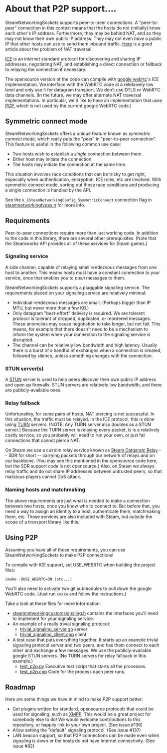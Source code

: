 # About that P2P support....

SteamNetworkingSockets supports peer-to-peer connections.  A "peer-to-peer"
connection in this context means that the hosts do not (initially) know
each other's IP address.  Furthermore, they may be behind NAT, and so they
may not know their *own* public IP address.  They may not even *have* a public
IP that other hosts can use to send them inbound traffic.  [Here](https://tailscale.com/blog/how-nat-traversal-works/)
is a good article about the problem of NAT traversal.

[ICE](https://en.wikipedia.org/wiki/Interactive_Connectivity_Establishment)
is an internet standard protocol for discovering and sharing IP addresses,
negotiating NAT, and establishing a direct connection or fallback to relaying
the connection if necessary.

The opensource version of the code can compile with [google webrtc](https://webrtc.googlesource.com/src)'s ICE
implementation.  We interface with the WebRTC code at a reletaively low level
and only use it for datagram transport.  We don't use DTLS or WebRTC data
channels.  (In the future, we may offer alternate NAT traversal
implementations.  In particular, we'd like to have an implementation that
uses [PCP](https://tools.ietf.org/html/rfc6887), which is not used by
the current google WebRTC code.)

## Symmetric connect mode

SteamNetworkingSockets offers a unique feature known as *symmetric
connect mode*, which really puts the "peer" in "peer-to-peer connection".
This feature is useful in the following common use case:

* Two hosts wish to establish a *single* connection between them.
* Either host may initiate the connection.
* The hosts may initiate the connection at the same time.

This situation involves race conditions that can be tricky to get
right, especially when authentication, encryption, ICE roles, etc
are involved.  With symmetric connect mode, sorting out these race
conditions and producing a single connection is handled by the API.

See the ``k_ESteamNetworkingConfig_SymmetricConnect``
connection flag in [steamnetworkingtypes.h](include/steam/steamnetworkingtypes.h)
for more info.

## Requirements

Peer-to-peer connections require more than just working code.  In addition
to the code in this library, there are several other prerequisites.
(Note that the Steamworks API provides all of these services for Steam games.)

### Signaling service

A side channel, capable of relaying small rendezvous
messages from one host to another.  This means hosts must have a constant
connection to your service, once that enables you to *push* messages to them.

SteamNetworkingSockets supports a pluggable signaling service.  The requirements
placed on your signaling service are relatively minimal:

* Individual rendezvous messages are small.  (Perhaps bigger than IP MTU,
  but never more than a few KB.)
* Only datagram "best-effort" delivery is required. We are tolerant
  protocol is tolerant of dropped, duplicated, or reordered messages.
  These anomolies may cause negotiation to take longer, but not fail.
  This means, for example that there doesn't need to be a mechanism to
  inform the system when your connection to the signaling service is
  disrupted.
* The channel can be relatively low bandwidth and high latency.  Usually
  there is a burst of a handful of exchanges when a connection is created,
  followed by silence, unless something changes with the connection.


### STUN server(s)

A [STUN](https://en.wikipedia.org/wiki/STUN) server is used to help peers
discover their own public IP address and open up firewalls.  STUN
servers are relatively low bandwidth, and there are publicly-available ones.

### Relay fallback

Unfortunatley, for some pairs of hosts, NAT piercing is not successful.
In this situation, the traffic must be relayed.  In the ICE protocol, this is
done using [TURN](https://en.wikipedia.org/wiki/Traversal_Using_Relays_around_NAT)
servers.  (NOTE: Any TURN server also doubles as a STUN server.)  Because the TURN
server is relaying every packet, is is a relatively costly service, so you probably
will need to run your own, or just fail connections that cannot pierce NAT.

On Steam we use a custom relay service known as [Steam Datgaram Relay](https://partner.steamgames.com/doc/features/multiplayer/steamdatagramrelay)
-- SDR for short -- carrying packets through our network of relays and
on our backbone.   (You may see this mentioned in the opensource code here,
but the SDR support code is not opensource.)  Also, on Steam we always
relay traffic and do not share IP addresses between untrusted peers, so
that malicious players cannot DoS attack.

### Naming hosts and matchmaking

The above requirements are just what is needed to make a connection between two
hosts, once you know who to connect to.  But before that, you need a way to assign an
identity to a host, authenticate them, matchmaking them, etc.  Those services are
also included with Steam, but outside the scope of a transport library like this.

## Using P2P

Assuming you have all of those requirements, you can use SteamNetworkingSockets
to make P2P connections!

To compile with ICE support, set USE_WEBRTC when building the project files:
```
cmake -DUSE_WEBRTC=ON (etc...)
```

You'll also need to activate two git submodules to pull down the google WebRTC code.
(Just run ``cmake`` and follow the instructions.)

Take a look at these files for more information:

* [steamnetworkingcustomsignaling.h](include/steam/steamnetworkingcustomsignaling.h)
  contains the interfaces you'll need to implement for your signaling service.
* An example of a really trivial signaling protocol:
  * [trivial_signaling_server.go](examples/trivial_signaling_server.go) server
  * [trivial_signaling_client.cpp](examples/trivial_signaling_client.cpp) client
* A test case that puts everything together.  It starts up an example trivial
  signaling protocol server and two peers, and has them connect to each other
  and exchange a few messages.  We use the publicly-available google STUN servers.
  (No TURN servers for relay fallback in this example.)
  * [test_p2p.py](tests/test_p2p.py) Executive test script that starts all the processes.
  * [test_p2p.cpp](tests/test_p2p.cpp) Code for the process each peer runs.

## Roadmap

Here are some things we have in mind to make P2P support better:

* Get plugins written for standard, opensource protocols that could be used for
signaling, such as [XMPP](https://xmpp.org/).  This would be a great project for
  somebody else to do!  We would welcome contributions to this repository, or
  happily link to your own project.  (See issue #136)
* Allow setting the "default" signaling protocol.  (See issue #137)
* LAN beacon support, so that P2P connections can be made even when signaling
  is down or the hosts do not have Internet connectivity.  (See issue #82)

